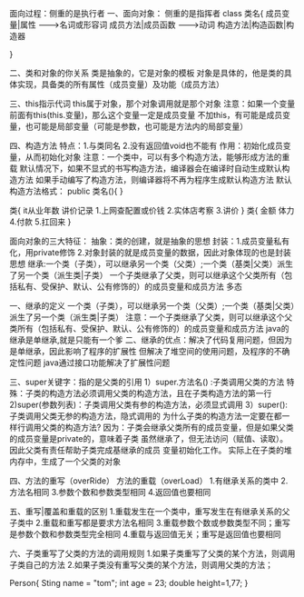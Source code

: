 面向过程：侧重的是执行者
一、面向对象： 侧重的是指挥者
class 类名{
  成员变量|属性  --->名词或形容词
  成员方法|成员函数 --->动词
  构造方法|构造函数|构造器

}

二、类和对象的你关系
类是抽象的，它是对象的模板
对象是具体的，他是类的具体实现，具备类的所有属性（成员变量）及功能（成员方法）

三、this指示代词
this属于对象，那个对象调用就是那个对象
注意：如果一个变量前面有this(this.变量)，那么这个变量一定是成员变量
      不加this，有可能是成员变量，也可能是局部变量（可能是参数，也可能是方法内的局部变量）

四、构造方法
特点：1.与类同名 2.没有返回值void也不能有
作用：初始化成员变量，从而初始化对象
注意：一个类中，可以有多个构造方法，能够形成方法的重载
      默认情况下，如果不显式的书写构造方法，编译器会在编译时自动生成默认构造方法
	  如果手动编写了构造方法，则编译器将不再为程序生成默认构造方法
默认构造方法格式：
   public 类名(){
   }

  



类{
it从业年数
讲价记录
1.上网查配置或价钱
2.实体店考察
3.讲价
}
类{
金额
体力
4.付款
5.扛回来
}





面向对象的三大特征：
  抽象：类的创建，就是抽象的思想
  封装：1.成员变量私有化，用private修饰 2.对象封装的就是成员变量的数据，因此对象体现的也是封装思想
  继承:一个类（子类），可以继承另一个类（父类）;一个类（基类|父类）派生了另一个类（派生类|子类）
       一个子类继承了父类，则可以继承这个父类所有（包括私有、受保护、默认、公有修饰的）的成员变量和成员方法
  多态

一、继承的定义
一个类（子类），可以继承另一个类（父类）;一个类（基类|父类）派生了另一个类（派生类|子类）
注意：一个子类继承了父类，则可以继承这个父类所有（包括私有、受保护、默认、公有修饰的）的成员变量和成员方法
      java的继承是单继承,就是只能有一个爹
二、继承的优点：解决了代码复用问题，但因为是单继承，因此影响了程序的扩展性
                但解决了堆空间的使用问题，及程序的不确定性问题
				java通过接口功能解决了扩展性问题

三、super关键字：指的是父类的引用
	  1）super.方法名() :子类调用父类的方法
	特殊：子类的构造方法必须调用父类的构造方法，且在子类构造方法的第一行
	  2)super(参数列表)：子类调用父类有参的构造方法，必须显式调用
	  3）super():子类调用父类无参的构造方法，隐式调用的
    为什么子类的构造方法一定要在都一样行调用父类的构造方法?
	因为：子类会继承父类所有的成员变量，但是如果父类的成员变量是private的，意味着子类
	      虽然继承了，但无法访问（赋值、读取）。因此父类有责任帮助子类完成基继承的成员
		  变量初始化工作。
		  实际上在子类的堆内存中，生成了一个父类的对象
  
四、方法的重写（overRide） 方法的重载（overLoad）
1.有继承关系的类中
2.方法名相同
3.参数个数和参数类型相同
4.返回值也要相同  
 
五、重写|覆盖和重载的区别
1.重载发生在一个类中，重写发生在有继承关系的父子类中
2.重载和重写都是要求方法名相同
3.重载参数个数或参数类型不同；重写是参数个数和参数类型完全相同
4.重载与返回值无关；重写是返回值也要相同

六、子类重写了父类的方法的调用规则
1.如果子类重写了父类的某个方法，则调用子类自己的方法
2.如果子类没有重写父类的某个方法，则调用父类的方法；
 
 
 Person{
  Sting name = "tom";
  int age = 23;
  double height=1,77;
 } 
